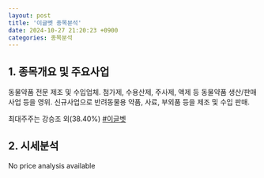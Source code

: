 ```yaml
---
layout: post
title: '이글벳 종목분석'
date: 2024-10-27 21:20:23 +0900
categories: 종목분석
---
```


## 1. 종목개요 및 주요사업

동물약품 전문 제조 및 수입업체. 첨가제, 수용산제, 주사제, 액제 등 동물약품 생산/판매 사업 등을 영위. 신규사업으로 반려동물용 약품, 사료, 부외품 등을 제조 및 수입 판매. 

최대주주는 강승조 외(38.40%)
[#이글벳](#)

## 2. 시세분석

No price analysis available
